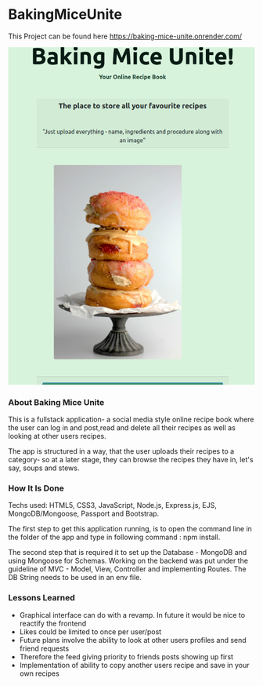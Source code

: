 # BakingMiceUnite
This Project can be found here https://baking-mice-unite.onrender.com/

![Baking Mice Unite](./public/imgs/index.png)

### About Baking Mice Unite
This is a fullstack application- a social media style online recipe book where the user can log in and post,read and delete all their recipes as well as looking at other users recipes.

The app is structured in a way, that the user uploads their recipes to a category- so at a later stage, they can browse the recipes they have in, let's say, soups and stews.

### How It Is Done
Techs used: HTML5, CSS3, JavaScript, Node.js, Express.js, EJS, MongoDB/Mongoose, Passport and Bootstrap.

The first step to get this application running, is to open the command line in the folder of the app and type in following command : npm install.

The second step that is required it to set up the Database - MongoDB and using Mongoose for Schemas. Working on the backend was put under the guideline of MVC - Model, View, Controller and implementing Routes. The DB String needs to be used in an env file.


### Lessons Learned
- Graphical interface can do with a revamp. In future it would be nice to reactify the frontend
- Likes could be limited to once per user/post
- Future plans involve the ability to look at other users profiles and send friend requests
- Therefore the feed giving priority to friends posts showing up first
- Implementation of ability to copy another users recipe and save in your own recipes
